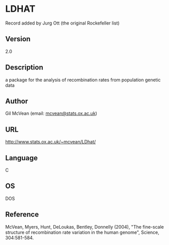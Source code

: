 # LDHAT
Record added by Jurg Ott (the original Rockefeller list)

## Version
2.0

## Description
a package for the analysis of recombination rates from population genetic data

## Author
Gil McVean (email: mcvean@stats.ox.ac.uk)

## URL
http://www.stats.ox.ac.uk/~mcvean/LDhat/

## Language
C

## OS
DOS

## Reference
McVean, Myers, Hunt, DeLoukas, Bentley, Donnelly (2004), "The fine-scale structure of recombination rate variation in the human genome", Science, 304:581-584.